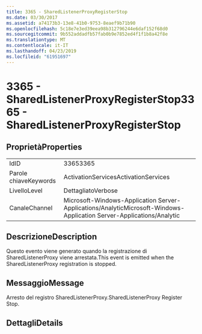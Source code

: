 ```yaml
---
title: 3365 - SharedListenerProxyRegisterStop
ms.date: 03/30/2017
ms.assetid: a74173b3-13e8-41b0-9753-8eaef9b71b90
ms.openlocfilehash: 5c18e7e3ed39eea98b312796244e6daf152f68d0
ms.sourcegitcommit: 9b552addadfb57fab0b9e7852ed4f1f1b8a42f8e
ms.translationtype: MT
ms.contentlocale: it-IT
ms.lasthandoff: 04/23/2019
ms.locfileid: "61951697"
---
```

# <a name="3365---sharedlistenerproxyregisterstop"></a><span data-ttu-id="185c9-102">3365 - SharedListenerProxyRegisterStop</span><span class="sxs-lookup"><span data-stu-id="185c9-102">3365 - SharedListenerProxyRegisterStop</span></span>
## <a name="properties"></a><span data-ttu-id="185c9-103">Proprietà</span><span class="sxs-lookup"><span data-stu-id="185c9-103">Properties</span></span>  
  
|||  
|-|-|  
|<span data-ttu-id="185c9-104">Id</span><span class="sxs-lookup"><span data-stu-id="185c9-104">ID</span></span>|<span data-ttu-id="185c9-105">3365</span><span class="sxs-lookup"><span data-stu-id="185c9-105">3365</span></span>|  
|<span data-ttu-id="185c9-106">Parole chiave</span><span class="sxs-lookup"><span data-stu-id="185c9-106">Keywords</span></span>|<span data-ttu-id="185c9-107">ActivationServices</span><span class="sxs-lookup"><span data-stu-id="185c9-107">ActivationServices</span></span>|  
|<span data-ttu-id="185c9-108">Livello</span><span class="sxs-lookup"><span data-stu-id="185c9-108">Level</span></span>|<span data-ttu-id="185c9-109">Dettagliato</span><span class="sxs-lookup"><span data-stu-id="185c9-109">Verbose</span></span>|  
|<span data-ttu-id="185c9-110">Canale</span><span class="sxs-lookup"><span data-stu-id="185c9-110">Channel</span></span>|<span data-ttu-id="185c9-111">Microsoft-Windows-Application Server-Applications/Analytic</span><span class="sxs-lookup"><span data-stu-id="185c9-111">Microsoft-Windows-Application Server-Applications/Analytic</span></span>|  
  
## <a name="description"></a><span data-ttu-id="185c9-112">Descrizione</span><span class="sxs-lookup"><span data-stu-id="185c9-112">Description</span></span>  
 <span data-ttu-id="185c9-113">Questo evento viene generato quando la registrazione di SharedListenerProxy viene arrestata.</span><span class="sxs-lookup"><span data-stu-id="185c9-113">This event is emitted when the SharedListenerProxy registration is stopped.</span></span>  
  
## <a name="message"></a><span data-ttu-id="185c9-114">Messaggio</span><span class="sxs-lookup"><span data-stu-id="185c9-114">Message</span></span>  
 <span data-ttu-id="185c9-115">Arresto del registro SharedListenerProxy.</span><span class="sxs-lookup"><span data-stu-id="185c9-115">SharedListenerProxy Register Stop.</span></span>  
  
## <a name="details"></a><span data-ttu-id="185c9-116">Dettagli</span><span class="sxs-lookup"><span data-stu-id="185c9-116">Details</span></span>
